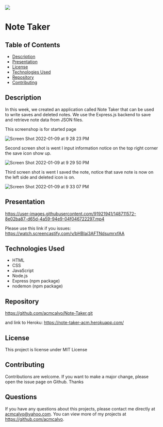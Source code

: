 <img src='https://img.shields.io/github/license/acmcalvo/README-Generator' >

  # Note Taker
 
  ## Table of Contents
  * [Description](#description)
  * [Presentation](#presentation)
  * [License](#license)
  * [Technologies Used](#technologiesUsed)
  * [Repository](#repository)
  * [Contributing](#contributing)

  ## Description
  
In this week, we created an application called Note Taker that can be used to write saves and deleted notes. We use the Express.js backend to save and retrieve note data from JSON files.
 
 This screenshop is for started page

![Screen Shot 2022-01-09 at 9 28 23 PM](https://user-images.githubusercontent.com/91921941/148711928-b63edf9a-4521-4e40-8151-22ee6586ad3c.png)

Second screen shot is went I input information notice on the top right corner the save icon show up.

![Screen Shot 2022-01-09 at 9 29 50 PM](https://user-images.githubusercontent.com/91921941/148712014-6fbcfa33-57e5-47d0-b72d-c44601d2d88b.png)

Third screen shot is went I saved the note, notice that save note is now on the left side and deleted icon is on.

![Screen Shot 2022-01-09 at 9 33 07 PM](https://user-images.githubusercontent.com/91921941/148712162-b955afc0-bf10-4e79-ace6-4e19fe69cfed.png)
  
  
  ## Presentation
  
  https://user-images.githubusercontent.com/91921941/148711572-8e02ba87-d65d-4a59-94e9-04f046722297.mp4
  
  Please use this link if you issues:
  https://watch.screencastify.com/v/bHBIai3AFTNdsumrxfAA
  
  ## Technologies Used
  
  * HTML
  * CSS
  * JavaScript
  * Node.js
  * Express (npm package)
  * nodemon (npm package)


  ## Repository
  https://github.com/acmcalvo/Note-Taker.git
  
  and link to Heroku:
  https://note-taker-acm.herokuapp.com/
  
  ## License 
  This project is license under MIT License

 
 
  ## Contributing 
  Contributions are welcome. If you want to make a major change, please open the issue page on Github. Thanks

  ## Questions
  If you have any questions about this projects, please contact me directly at acmcalvo@yahoo.com. 
  You can view more of my projects at https://github.com/acmcalvo.
